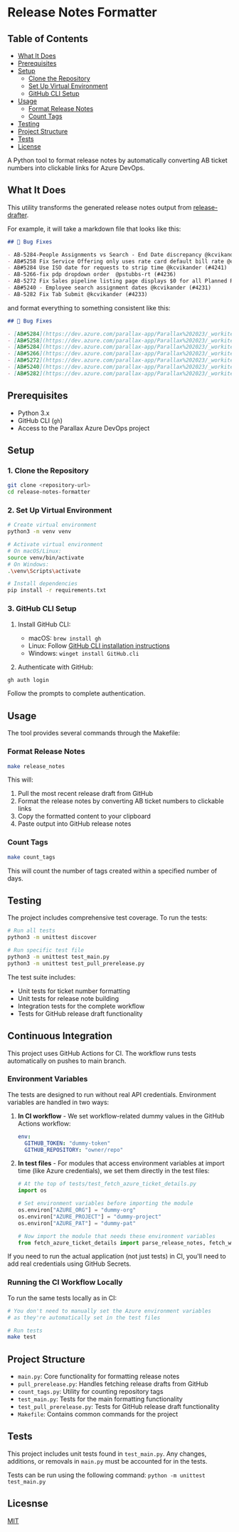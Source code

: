 # Release Notes Formatter

## Table of Contents
- [What It Does](#what-it-does)
- [Prerequisites](#prerequisites)
- [Setup](#setup)
  - [Clone the Repository](#1-clone-the-repository)
  - [Set Up Virtual Environment](#2-set-up-virtual-environment)
  - [GitHub CLI Setup](#3-github-cli-setup)
- [Usage](#usage)
  - [Format Release Notes](#format-release-notes)
  - [Count Tags](#count-tags)
- [Testing](#testing)
- [Project Structure](#project-structure)
- [Tests](#tests)
- [License](#licesnse)

A Python tool to format release notes by automatically converting AB ticket numbers into clickable links for Azure DevOps.

## What It Does

This utility transforms the generated release notes output from [release-drafter](https://github.com/release-drafter/release-drafter).

For example, it will take a markdown file that looks like this:

```md
## 🐛 Bug Fixes

- AB-5284-People Assignments vs Search - End Date discrepancy @kcvikander (#4245)
- AB#5258 Fix Service Offering only uses rate card default bill rate @codeBelt (#4240)
- AB#5284 Use ISO date for requests to strip time @kcvikander (#4241)
- AB-5266-fix pdp dropdown order  @pstubbs-rt (#4236)
- AB-5272 Fix Sales pipeline listing page displays $0 for all Planned Revenue @codeBelt (#4235)
- AB#5240 - Employee search assignment dates @kcvikander (#4231)
- AB-5282 Fix Tab Submit @kcvikander (#4233)
```

and format everything to something consistent like this:

```md
## 🐛 Bug Fixes

- [AB#5284](https://dev.azure.com/parallax-app/Parallax%202023/_workitems/edit/5284) - People Assignments vs Search - End Date discrepancy @kcvikander (#4245)
- [AB#5258](https://dev.azure.com/parallax-app/Parallax%202023/_workitems/edit/5258) - Fix Service Offering only uses rate card default bill rate @codeBelt (#4240)
- [AB#5284](https://dev.azure.com/parallax-app/Parallax%202023/_workitems/edit/5284) - Use ISO date for requests to strip time @kcvikander (#4241)
- [AB#5266](https://dev.azure.com/parallax-app/Parallax%202023/_workitems/edit/5266) - fix pdp dropdown order  @pstubbs-rt (#4236)
- [AB#5272](https://dev.azure.com/parallax-app/Parallax%202023/_workitems/edit/5272) - Fix Sales pipeline listing page displays $0 for all Planned Revenue @codeBelt (#4235)
- [AB#5240](https://dev.azure.com/parallax-app/Parallax%202023/_workitems/edit/5240) - Employee search assignment dates @kcvikander (#4231)
- [AB#5282](https://dev.azure.com/parallax-app/Parallax%202023/_workitems/edit/5282) - Fix Tab Submit @kcvikander (#4233)
```

## Prerequisites

- Python 3.x
- GitHub CLI (`gh`)
- Access to the Parallax Azure DevOps project

## Setup

### 1. Clone the Repository

```bash
git clone <repository-url>
cd release-notes-formatter
```

### 2. Set Up Virtual Environment

```bash
# Create virtual environment
python3 -m venv venv

# Activate virtual environment
# On macOS/Linux:
source venv/bin/activate
# On Windows:
.\venv\Scripts\activate

# Install dependencies
pip install -r requirements.txt
```

### 3. GitHub CLI Setup

1. Install GitHub CLI:
   - macOS: `brew install gh`
   - Linux: Follow [GitHub CLI installation instructions](https://cli.github.com/manual/installation)
   - Windows: `winget install GitHub.cli`

2. Authenticate with GitHub:
```bash
gh auth login
```
Follow the prompts to complete authentication.

## Usage

The tool provides several commands through the Makefile:

### Format Release Notes

```bash
make release_notes
```
This will:
1. Pull the most recent release draft from GitHub
2. Format the release notes by converting AB ticket numbers to clickable links
3. Copy the formatted content to your clipboard
4. Paste output into GitHub release notes

### Count Tags

```bash
make count_tags
```
This will count the number of tags created within a specified number of days.

## Testing

The project includes comprehensive test coverage. To run the tests:

```bash
# Run all tests
python3 -m unittest discover

# Run specific test file
python3 -m unittest test_main.py
python3 -m unittest test_pull_prerelease.py
```

The test suite includes:
- Unit tests for ticket number formatting
- Unit tests for release note building
- Integration tests for the complete workflow
- Tests for GitHub release draft functionality

## Continuous Integration

This project uses GitHub Actions for CI. The workflow runs tests automatically on pushes to main branch.

### Environment Variables

The tests are designed to run without real API credentials. Environment variables are handled in two ways:

1. **In CI workflow** - We set workflow-related dummy values in the GitHub Actions workflow:
   ```yaml
   env:
     GITHUB_TOKEN: "dummy-token"  
     GITHUB_REPOSITORY: "owner/repo"
   ```

2. **In test files** - For modules that access environment variables at import time (like Azure credentials), we set them directly in the test files:
   ```python
   # At the top of tests/test_fetch_azure_ticket_details.py
   import os
   
   # Set environment variables before importing the module
   os.environ["AZURE_ORG"] = "dummy-org"
   os.environ["AZURE_PROJECT"] = "dummy-project"
   os.environ["AZURE_PAT"] = "dummy-pat"
   
   # Now import the module that needs these environment variables
   from fetch_azure_ticket_details import parse_release_notes, fetch_work_items
   ```

If you need to run the actual application (not just tests) in CI, you'll need to add real credentials using GitHub Secrets.

### Running the CI Workflow Locally

To run the same tests locally as in CI:

```bash
# You don't need to manually set the Azure environment variables
# as they're automatically set in the test files

# Run tests
make test
```

## Project Structure

- `main.py`: Core functionality for formatting release notes
- `pull_prerelease.py`: Handles fetching release drafts from GitHub
- `count_tags.py`: Utility for counting repository tags
- `test_main.py`: Tests for the main formatting functionality
- `test_pull_prerelease.py`: Tests for GitHub release draft functionality
- `Makefile`: Contains common commands for the project


## Tests

This project includes unit tests found in `test_main.py`. Any changes, additions, or removals in `main.py` must be accounted for in the tests. 

Tests can be run using the following command: `python -m unittest test_main.py`

## Licesnse

[MIT](LICENSE)